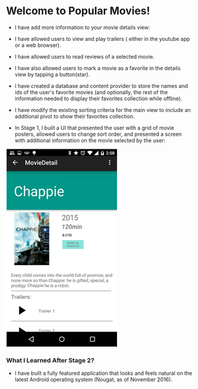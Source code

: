 # Welcome to Popular Movies! #

* I have add more information to your movie details view:

* I have allowed users to view and play trailers ( either in the youtube app or a web browser).
* I have allowed users to read reviews of a selected movie.
* I have also allowed users to mark a movie as a favorite in the details view by tapping a button(star).
* I have created a database and content provider to store the names and ids of the user's favorite movies (and optionally, the rest of the information needed to display their favorites collection while offline).
* I have modify the existing sorting criteria for the main view to include an additional pivot to show their favorites collection.
* In Stage 1, I built a UI that presented the user with a grid of movie posters, allowed users to change sort order, and presented a screen with additional information on the movie selected by the user:

![alt text](https://github.com/bharatjain7723/PopularMovies-Stage-1-and-2/blob/master/popmov.png)

### What I Learned After Stage 2? ###

* I have built a fully featured application that looks and feels natural on the latest Android operating system (Nougat, as of November 2016). 
